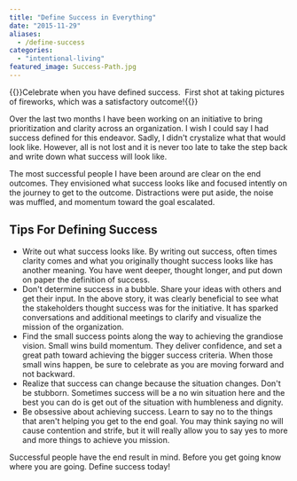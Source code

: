 ```yaml
---
title: "Define Success in Everything"
date: "2015-11-29"
aliases:
  - /define-success
categories: 
  - "intentional-living"
featured_image: Success-Path.jpg
---
```


{{<featuredimage>}}Celebrate when you have defined success.  First shot at taking pictures of fireworks, which was a satisfactory outcome!{{</featuredimage>}}

Over the last two months I have been working on an initiative to bring prioritization and clarity across an organization. I wish I could say I had success defined for this endeavor. Sadly, I didn't crystalize what that would look like. However, all is not lost and it is never too late to take the step back and write down what success will look like.

The most successful people I have been around are clear on the end outcomes. They envisioned what success looks like and focused intently on the journey to get to the outcome. Distractions were put aside, the noise was muffled, and momentum toward the goal escalated.

## Tips For Defining Success

- Write out what success looks like. By writing out success, often times clarity comes and what you originally thought success looks like has another meaning. You have went deeper, thought longer, and put down on paper the definition of success.
- Don't determine success in a bubble. Share your ideas with others and get their input. In the above story, it was clearly beneficial to see what the stakeholders thought success was for the initiative. It has sparked conversations and additional meetings to clarify and visualize the mission of the organization.
- Find the small success points along the way to achieving the grandiose vision. Small wins build momentum. They deliver confidence, and set a great path toward achieving the bigger success criteria. When those small wins happen, be sure to celebrate as you are moving forward and not backward.
- Realize that success can change because the situation changes. Don't be stubborn. Sometimes success will be a no win situation here and the best you can do is get out of the situation with humbleness and dignity.
- Be obsessive about achieving success. Learn to say no to the things that aren't helping you get to the end goal. You may think saying no will cause contention and strife, but it will really allow you to say yes to more and more things to achieve you mission.

Successful people have the end result in mind. Before you get going know where you are going. Define success today!
